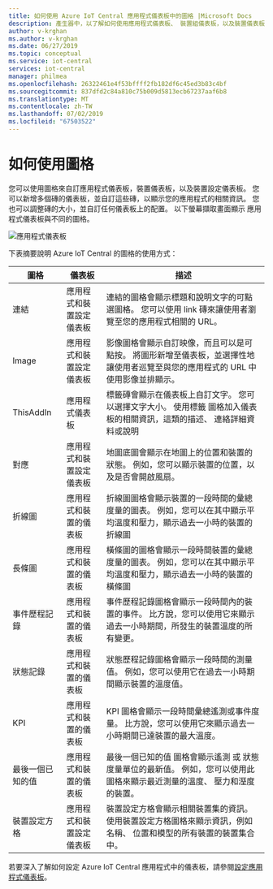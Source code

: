 ```yaml
---
title: 如何使用 Azure IoT Central 應用程式儀表板中的圖格 |Microsoft Docs
description: 產生器中，以了解如何使用應用程式儀表板、 裝置組儀表板，以及裝置儀表板的磚。
author: v-krghan
ms.author: v-krghan
ms.date: 06/27/2019
ms.topic: conceptual
ms.service: iot-central
services: iot-central
manager: philmea
ms.openlocfilehash: 26322461e4f53bffff2fb182df6c45ed3b83c4bf
ms.sourcegitcommit: 837dfd2c84a810c75b009d5813ecb67237aaf6b8
ms.translationtype: MT
ms.contentlocale: zh-TW
ms.lasthandoff: 07/02/2019
ms.locfileid: "67503522"
---
```

# <a name="how-to-use-tiles"></a>如何使用圖格
您可以使用圖格來自訂應用程式儀表板，裝置儀表板，以及裝置設定儀表板。 您可以新增多個磚的儀表板，並自訂這些磚，以顯示您的應用程式的相關資訊。 您也可以調整磚的大小，並自訂任何儀表板上的配置。 以下螢幕擷取畫面顯示 應用程式儀表板與不同的圖格。

![應用程式儀表板](media/howto-use-tiles/image1a.png)


下表摘要說明 Azure IoT Central 的圖格的使用方式：

 
| 圖格 | 儀表板 | 描述
| ----------- | ------- | ------- |
| 連結 | 應用程式和裝置設定儀表板 |連結的圖格會顯示標題和說明文字的可點選圖格。 您可以使用 link 磚來讓使用者瀏覽至您的應用程式相關的 URL。 |
| Image | 應用程式和裝置設定儀表板 |影像圖格會顯示自訂映像，而且可以是可點按。 將圖形新增至儀表板，並選擇性地讓使用者巡覽至與您的應用程式的 URL 中使用影像並排顯示。|
| ThisAddIn | 應用程式儀表板 |標籤磚會顯示在儀表板上自訂文字。 您可以選擇文字大小。 使用標籤 圖格加入儀表板的相關資訊，這類的描述、 連絡詳細資料或說明|
| 對應 | 應用程式和裝置設定儀表板 |地圖底圖會顯示在地圖上的位置和裝置的狀態。 例如，您可以顯示裝置的位置，以及是否會開啟風扇。|
| 折線圖 | 應用程式和裝置的儀表板 |折線圖圖格會顯示裝置的一段時間的彙總度量的圖表。 例如，您可以在其中顯示平均溫度和壓力，顯示過去一小時的裝置的折線圖|
| 長條圖 | 應用程式和裝置的儀表板 |橫條圖的圖格會顯示一段時間裝置的彙總度量的圖表。 例如，您可以在其中顯示平均溫度和壓力，顯示過去一小時的裝置的橫條圖 |
| 事件歷程記錄 | 應用程式和裝置的儀表板 |事件歷程記錄圖格會顯示一段時間內的裝置的事件。 比方說，您可以使用它來顯示過去一小時期間，所發生的裝置溫度的所有變更。 |
| 狀態記錄 | 應用程式和裝置的儀表板 |狀態歷程記錄圖格會顯示一段時間的測量值。 例如，您可以使用它在過去一小時期間顯示裝置的溫度值。|
| KPI | 應用程式和裝置的儀表板 | KPI 圖格會顯示一段時間彙總遙測或事件度量。 比方說，您可以使用它來顯示過去一小時期間已達裝置的最大溫度。|
| 最後一個已知的值 | 應用程式和裝置的儀表板 |最後一個已知的值 圖格會顯示遙測 或 狀態度量單位的最新值。 例如，您可以使用此圖格來顯示最近測量的溫度、 壓力和溼度的裝置。|
| 裝置設定方格 | 應用程式和裝置設定儀表板 | 裝置設定方格會顯示相關裝置集的資訊。 使用裝置設定方格圖格來顯示資訊，例如名稱、 位置和模型的所有裝置的裝置集合中。|


若要深入了解如何設定 Azure IoT Central 應用程式中的儀表板，請參閱[設定應用程式儀表板](howto-configure-homepage.md)。
